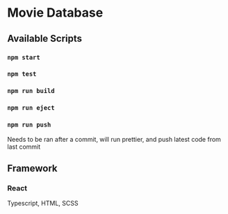 # Movie Database

## Available Scripts

### `npm start`

### `npm test`

### `npm run build`

### `npm run eject`

### `npm run push`
Needs to be ran after a commit, will run prettier, and push latest code from last commit

## Framework

### React
Typescript, HTML, SCSS
